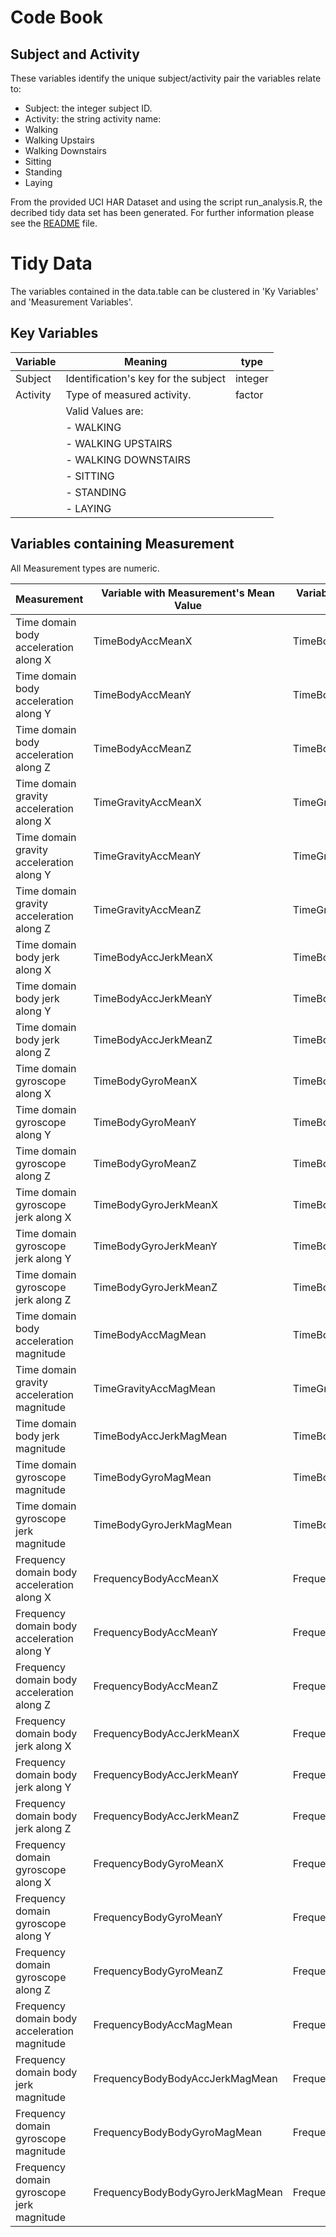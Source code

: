 # Code Book

## Subject and Activity

These variables identify the unique subject/activity pair the variables relate to:

 - Subject: the integer subject ID.
 - Activity: the string activity name:
  - Walking
  - Walking Upstairs
  - Walking Downstairs
  - Sitting
  - Standing
  - Laying

From the provided UCI HAR Dataset and using the script run_analysis.R, the decribed tidy data set has been generated.
For further information please see the [README](README.md) file.

# Tidy Data

The variables contained in the data.table can be clustered in 'Ky Variables' and 'Measurement Variables'.

## Key Variables

| Variable                           | Meaning                              | type    |
| ---------------------------------- | ------------------------------------ | ------- |
| Subject                            | Identification's key for the subject | integer |
| Activity                           | Type of measured activity.           | factor  |
|                                    | Valid Values are:                    |         |
|                                    |  - WALKING                           |         |
|                                    |  - WALKING UPSTAIRS                  |         |
|                                    |  - WALKING DOWNSTAIRS                |         |
|                                    |  - SITTING                           |         |
|                                    |  - STANDING                          |         |
|                                    |  - LAYING                            |         |


## Variables containing Measurement

All Measurement types are numeric.

| Measurement                                  | Variable with Measurement's Mean Value | Variable with Measurement's Standard Deviation |
| -------------------------------------------- | -------------------------------------- | ---------------------------------- |
| Time domain body acceleration along X        | TimeBodyAccMeanX                       | TimeBodyAccStdDevX                 |
| Time domain body acceleration along Y        | TimeBodyAccMeanY                       | TimeBodyAccStdDevY                 |
| Time domain body acceleration along Z        | TimeBodyAccMeanZ                       | TimeBodyAccStdDevZ                 |
| Time domain gravity acceleration along X     | TimeGravityAccMeanX                    | TimeGravityAccStdDevX              |
| Time domain gravity acceleration along Y     | TimeGravityAccMeanY                    | TimeGravityAccStdDevY              |
| Time domain gravity acceleration along Z     | TimeGravityAccMeanZ                    | TimeGravityAccStdDevZ              |
| Time domain body jerk along X                | TimeBodyAccJerkMeanX                   | TimeBodyAccJerkStdDevX             |
| Time domain body jerk along Y                | TimeBodyAccJerkMeanY                   | TimeBodyAccJerkStdDevY             |
| Time domain body jerk along Z                | TimeBodyAccJerkMeanZ                   | TimeBodyAccJerkStdDevZ             |
| Time domain gyroscope along X                | TimeBodyGyroMeanX                      | TimeBodyGyroStdDevX                |
| Time domain gyroscope along Y                | TimeBodyGyroMeanY                      | TimeBodyGyroStdDevY                |
| Time domain gyroscope along Z                | TimeBodyGyroMeanZ                      | TimeBodyGyroStdDevZ                |
| Time domain gyroscope jerk along X           | TimeBodyGyroJerkMeanX                  | TimeBodyGyroJerkStdDevX            |
| Time domain gyroscope jerk along Y           | TimeBodyGyroJerkMeanY                  | TimeBodyGyroJerkStdDevY            |
| Time domain gyroscope jerk along Z           | TimeBodyGyroJerkMeanZ                  | TimeBodyGyroJerkStdDevZ            |
| Time domain body acceleration magnitude      | TimeBodyAccMagMean                     | TimeBodyAccMagStdDev               |
| Time domain gravity acceleration magnitude   | TimeGravityAccMagMean                  | TimeGravityAccMagStdDev            |
| Time domain body jerk magnitude              | TimeBodyAccJerkMagMean                 | TimeBodyAccJerkMagStdDev           |
| Time domain gyroscope magnitude              | TimeBodyGyroMagMean                    | TimeBodyGyroMagStdDev              |
| Time domain gyroscope jerk magnitude         | TimeBodyGyroJerkMagMean                | TimeBodyGyroJerkMagStdDev          |
| Frequency domain body acceleration along X   | FrequencyBodyAccMeanX                  | FrequencyBodyAccStdDevX            |
| Frequency domain body acceleration along Y   | FrequencyBodyAccMeanY                  | FrequencyBodyAccStdDevY            |
| Frequency domain body acceleration along Z   | FrequencyBodyAccMeanZ                  | FrequencyBodyAccStdDevZ            |
| Frequency domain body jerk along X           | FrequencyBodyAccJerkMeanX              | FrequencyBodyAccJerkStdDevX        |
| Frequency domain body jerk along Y           | FrequencyBodyAccJerkMeanY              | FrequencyBodyAccJerkStdDevY        |
| Frequency domain body jerk along Z           | FrequencyBodyAccJerkMeanZ              | FrequencyBodyAccJerkStdDevZ        |
| Frequency domain gyroscope along X           | FrequencyBodyGyroMeanX                 | FrequencyBodyGyroStdDevX           |
| Frequency domain gyroscope along Y           | FrequencyBodyGyroMeanY                 | FrequencyBodyGyroStdDevY           |
| Frequency domain gyroscope along Z           | FrequencyBodyGyroMeanZ                 | FrequencyBodyGyroStdDevZ           |
| Frequency domain body acceleration magnitude | FrequencyBodyAccMagMean                | FrequencyBodyAccMagStdDev          |
| Frequency domain body jerk magnitude         | FrequencyBodyBodyAccJerkMagMean        | FrequencyBodyBodyAccJerkMagStdDev  |
| Frequency domain gyroscope magnitude         | FrequencyBodyBodyGyroMagMean           | FrequencyBodyBodyGyroMagStdDev     |
| Frequency domain gyroscope jerk magnitude    | FrequencyBodyBodyGyroJerkMagMean       | FrequencyBodyBodyGyroJerkMagStdDev |
